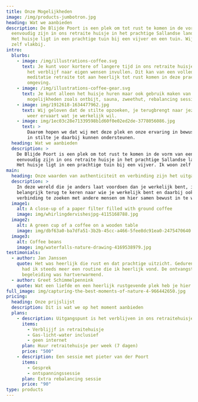 ```yaml
---
title: Onze Mogelijkheden
image: /img/products-jumbotron.jpg
heading: Wat we aanbieden
description: De Blijde Poort is een plek om tot rust te komen in de vorm van een
  eenvoudig zijn in ons retraite huisje in het prachtige Sallandse landschap.
  Het huisje ligt in een prachtige tuin bij een vijver en een tuin. Wij wonen
  zelf vlakbij.
intro:
  blurbs:
    - image: /img/illustrations-coffee.svg
      text: Je kunt voor kortere of langere tijd in ons retraite huisje verblijven en
        het verblijf naar eigen wensen invullen. Dit kan van een volledige
        meditatie retraite tot aan heerlijk tot rust komen in deze prachtige
        omgeving.
    - image: /img/illustrations-coffee-gear.svg
      text: Je kunt alleen het huisje huren maar ook gebruik maken van extra
        mogelijkheden zoals ontbijt, sauna, zweethut, rebalancing sessie.
    - image: img/1912618-1634477962.jpg
      text: Wij geloven dat de stilte opzoeken, je terugbrengt naar jezelf waardoor je
        weer ervaart wat je werkelijk wil.
    - image: img/1ec03c28e71339598b1d60f0e02ed2de-3778056086.jpg
      text: >
        Daarom hopen we dat wij met deze plek en onze ervaring in bewustwoording
        in stilte je daarbij kunnen ondersteunen.
  heading: Wat we aanbieden
  description: >
    De Blijde Poort is een plek om tot rust te komen in de vorm van een
    eenvoudig zijn in ons retraite huisje in het prachtige Sallandse landschap.
    Het huisje ligt in een prachtige tuin bij een vijver. Ik woon zelf vlakbij.
main:
  heading: Onze waarden van authenticiteit en verbinding zijn het uitgangspunt
  description: >
    In deze wereld die je anders laat voordoen dan je werkelijk bent, is het
    belangrijk terug te keren naar wie je werkelijk bent en daarbij ook de
    verbinding te zoeken met andere mensen om hier samen bewust in te worden.
  image1:
    alt: A close-up of a paper filter filled with ground coffee
    image: img/whirlingdervishesjpg-4115168788.jpg
  image2:
    alt: A green cup of a coffee on a wooden table
    image: img/dbf63a0-ba7dfa51-3b2b-45cc-a466-5fee8dc91ea0-2475470640.jpg
  image3:
    alt: Coffee beans
    image: img/waterfalls-nature-drawing-4169538979.jpg
testimonials:
  - author: Jan Janssen
    quote: Het was heerlijk die rust en dat prachtige uitzicht. Gedurende de week
      had ik steeds meer een routine die ik heerlijk vond. De ontvangst en
      begeleiding was hartverwarmend.
  - author: Greet Schimmelpennink
    quote: Wat een liefde en een heerlijk rustgevende plek heb je hier Pieter!
full_image: img/capturing-the-best-moments-of-nature-4-966442650.jpg
pricing:
  heading: Onze prijslijst
  description: Dit is wat we op het moment aanbieden
  plans:
    - description: Uitgangspunt is het verblijven in ons retraitehuisje.
      items:
        - Verblijjf in retraitehuisje
        - Gas-licht-water inclusief
        - geen internet
      plan: Huur retraitehuisje per week (7 dagen)
      price: "500"
    - description: Een sessie met pieter van der Poort
      items:
        - Gesprek
        - ontspanningssessie
      plan: Extra rebalancing sessie
      price: "90"
type: products
---
```

